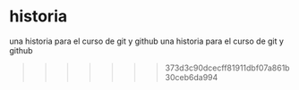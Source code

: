 # historia
una historia para el curso de git y github
una historia para el curso de git y github
>>>>>>> 373d3c90dcecff81911dbf07a861b30ceb6da994
